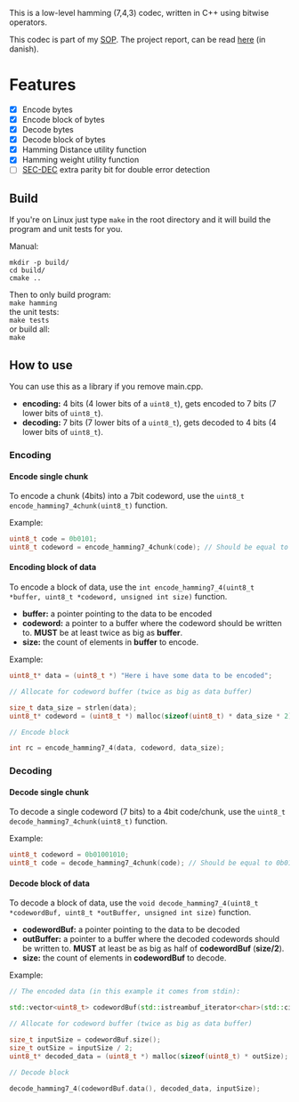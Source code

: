 This is a low-level hamming (7,4,3) codec, written in C++ using bitwise operators.

This codec is part of my [SOP](https://eng.uvm.dk/upper-secondary-education/national-upper-secondary-education-programmes/the-higher-technical-examination-programme--htx-).
The project report, can be read [here](https://github.com/Sveske-Juice/hamming7-4-codec/blob/dd7fc7e6e56def173401aa85b3a24f58be36c71a/error_correction_codes_carl_benjamin_s_dreyer_sop_2023.pdf) (in danish).

# Features
- [x] Encode bytes
- [x] Encode block of bytes
- [x] Decode bytes
- [x] Decode block of bytes
- [x] Hamming Distance utility function
- [x] Hamming weight utility function
- [ ] [SEC-DEC](https://en.wikipedia.org/wiki/Hamming_code#Hamming_codes_with_additional_parity_(SECDED)) extra parity bit for double error detection

## Build
If you're on Linux just type `make` in the root directory and it will build the program and unit tests for you.

Manual:
```
mkdir -p build/
cd build/
cmake ..
```
Then to only build program:\
`make hamming`\
the unit tests:\
`make tests`\
or build all:\
`make`

## How to use
You can use this as a library if you remove main.cpp.

* **encoding:** 4 bits (4 lower bits of a `uint8_t`), gets encoded to 7 bits (7 lower bits of `uint8_t`).
* **decoding:** 7 bits (7 lower bits of a `uint8_t`), gets decoded to 4 bits (4 lower bits of `uint8_t`).

### Encoding
#### Encode single chunk
To encode a chunk (4bits) into a 7bit codeword, use the `uint8_t encode_hamming7_4chunk(uint8_t)` function.

Example:
```cpp
uint8_t code = 0b0101;
uint8_t codeword = encode_hamming7_4chunk(code); // Should be equal to 0b01001010
```

#### Encoding block of data
To encode a block of data, use the `int encode_hamming7_4(uint8_t *buffer, uint8_t *codeword, unsigned int size)` function.
* **buffer:** a pointer pointing to the data to be encoded
* **codeword:** a pointer to a buffer where the codeword should be written to. **MUST** be at least twice as big as **buffer**.
* **size:** the count of elements in **buffer** to encode.

Example:
```cpp
uint8_t* data = (uint8_t *) "Here i have some data to be encoded";

// Allocate for codeword buffer (twice as big as data buffer)

size_t data_size = strlen(data);
uint8_t* codeword = (uint8_t *) malloc(sizeof(uint8_t) * data_size * 2);

// Encode block

int rc = encode_hamming7_4(data, codeword, data_size);
```

### Decoding
#### Decode single chunk
To decode a single codeword (7 bits) to a 4bit code/chunk, use the `uint8_t decode_hamming7_4chunk(uint8_t)` function.

Example:
```cpp
uint8_t codeword = 0b01001010;
uint8_t code = decode_hamming7_4chunk(code); // Should be equal to 0b01010
```

#### Decode block of data
To decode a block of data, use the `void decode_hamming7_4(uint8_t *codewordBuf, uint8_t *outBuffer, unsigned int size)` function.
* **codewordBuf:** a pointer pointing to the data to be decoded
* **outBuffer:** a pointer to a buffer where the decoded codewords should be written to. **MUST** at least be as big as half of **codewordBuf** (**size/2**).
* **size:** the count of elements in **codewordBuf** to decode.

Example:
```cpp
// The encoded data (in this example it comes from stdin):

std::vector<uint8_t> codewordBuf(std::istreambuf_iterator<char>(std::cin), {});

// Allocate for codeword buffer (twice as big as data buffer)

size_t inputSize = codewordBuf.size();
size_t outSize = inputSize / 2;
uint8_t* decoded_data = (uint8_t *) malloc(sizeof(uint8_t) * outSize);

// Decode block

decode_hamming7_4(codewordBuf.data(), decoded_data, inputSize);
```







